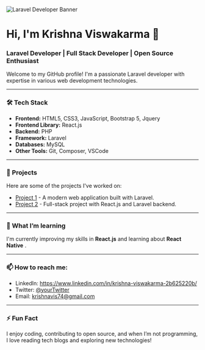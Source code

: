 ![Laravel Developer Banner](https://www.w3care.com/images/uploads/testimonials/Laravel.webp)


# Hi, I'm Krishna Viswakarma 👋

### Laravel Developer | Full Stack Developer | Open Source Enthusiast

Welcome to my GitHub profile! I'm a passionate Laravel developer with expertise in various web development technologies.

---

### 🛠 Tech Stack
- **Frontend:** HTML5, CSS3, JavaScript, Bootstrap 5, Jquery
- **Frontend Library:**  React.js
- **Backend:** PHP
- **Framework:** Laravel
- **Databases:** MySQL
- **Other Tools:** Git, Composer, VSCode

---

### 🚀 Projects
Here are some of the projects I've worked on:

- [Project 1](https://github.com/krishna-viswakarma/project1) - A modern web application built with Laravel.
- [Project 2](https://github.com/krishna-viswakarma/project2) - Full-stack project with React.js and Laravel backend.

---

### 🌱 What I’m learning
I'm currently improving my skills in **React.js** and learning about **React Native** .

---

### 📫 How to reach me:
- LinkedIn: https://www.linkedin.com/in/krishna-viswakarma-2b625220b/
- Twitter: [@yourTwitter](https://twitter.com/yourTwitter)
- Email: krishnavis74@gmail.com

---

### ⚡ Fun Fact
I enjoy coding, contributing to open source, and when I’m not programming, I love reading tech blogs and exploring new technologies!
